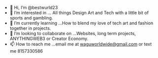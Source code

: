 - 👋 Hi, I’m @bestwurld23
- 👀 I’m interested in ...  All things Design Art and Tech with a little bit of sports and gambling. 
- 🌱 I’m currently learning ...How to blend my love of tech art and fashion together in projects. 
- 💞️ I’m looking to collaborate on ...Websites, long term projects, ANYTHINGWEB3 or Creator Economy. 
- 📫 How to reach me ...email me at waguworldwide@gmail.com or text me 8157330586

<!---
bestwurld23/bestwurld23 is a ✨ special ✨ repository because its `README.md` (this file) appears on your GitHub profile.
You can click the Preview link to take a look at your changes.
--->
